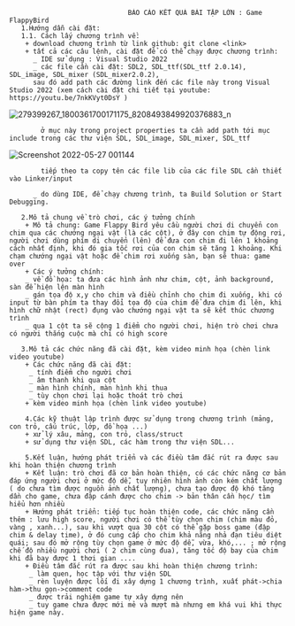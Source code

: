                                   BÁO CÁO KẾT QUẢ BÀI TẬP LỚN : Game FlappyBird
       1.Hướng dẫn cài đặt:
       1.1. Cách lấy chương trình về:
        + download chương trình từ link github: git clone <link>
        + tất cả các câu lệnh, cài đặt để có thể chạy được chương trình:
          _ IDE sử dụng : Visual Studio 2022
          _ các file cần cài đặt: SDL2, SDL_ttf(SDL_ttf 2.0.14), SDL_image, SDL_mixer (SDL_mixer2.0.2),
          sau đó add path các đường link đến các file này trong Visual Studio 2022 (xem cách cài đặt chi tiết tại youtube: https://youtu.be/7nkKVyt0DsY )
         
![279399267_1800361700171175_8208493849920376883_n](https://user-images.githubusercontent.com/100345221/170530825-80ea6150-3890-4fcc-9990-9afa3ea787aa.png)
            
            ở mục này trong project properties ta cần add path tới mục include trong các thư viện SDL, SDL_image, SDL_mixer, SDL_ttf
![Screenshot 2022-05-27 001144](https://user-images.githubusercontent.com/100345221/170539674-31914fe4-bf6c-4d19-9a44-8f6d726a1539.png)

            tiếp theo ta copy tên các file lib của các file SDL cần thiết vào Linker/input
            
          _ do dùng IDE, để chạy chương trình, ta Build Solution or Start Debugging.
          
       2.Mô tả chung về trò chơi, các ý tưởng chính
        + Mô tả chung: Game Flappy Bird yêu cầu người chơi di chuyển con chim qua các chướng ngại vật (là các cột), ở đây con chim tự động rơi, người chơi dùng phím di chuyển (lên) để đưa con chim đi lên 1 khoảng cách nhất định, khi đó gia tốc rơi của con chim sẽ tăng 1 khoảng. Khi chạm chướng ngại vật hoặc để chim rơi xuống sàn, bạn sẽ thua: game over
        + Các ý tưởng chính:
        _ về đồ họa: ta đưa các hình ảnh như chim, cột, ảnh background, sàn để hiện lện màn hình
        _ gán tọa độ x,y cho chim và điều chỉnh cho chim đi xuống, khi có input từ bàn phím ta thay đổi tọa độ của chim để đưa chim đi lên, khi hình chữ nhật (rect) đụng vào chướng ngại vật ta sẽ kết thúc chương trình
        _ qua 1 cột ta sẽ cộng 1 điểm cho người chơi, hiện trò chơi chưa có người thắng cuộc mà chỉ có high score
        
       3.Mô tả các chức năng đã cài đặt, kèm video minh họa (chèn link video youtube)
        + Các chức năng đã cài đặt:
         _ tính điểm cho người chơi
         _ âm thanh khi qua cột
         _ màn hình chính, màn hình khi thua
         _ tùy chọn chơi lại hoặc thoát trò chơi
        + kèm video minh họa (chèn link video youtube)
        
        4.Các kỹ thuật lập trình được sử dụng trong chương trình (mảng, con trỏ, cấu trúc, lớp, đồ họa ...)
        + xử lý xâu, mảng, con trỏ, class/struct
        + sử dụng thư viện SDL, các hàm trong thư viện SDL...
        
        5.Kết luận, hướng phát triển và các điều tâm đắc rút ra được sau khi hoàn thiện chương trình
        + Kết luận: trò chơi đã cơ bản hoàn thiện, có các chức năng cơ bản đáp ứng người chơi ở mức độ dễ, tuy nhiên hình ảnh còn kém chất lượng ( do chưa tìm được nguồn ảnh chất lượng), chưa tạo được độ khó tăng dần cho game, chưa đập cánh được cho chim -> bản thân cần học/ tìm hiểu hơn nhiều
        + Hướng phát triển: tiếp tục hoàn thiện code, các chức năng cần thêm : lưu high score, người chơi có thể tùy chọn chim (chim màu đỏ, vàng , xanh...), sau khi vượt qua 30 cột có thể gặp boss game (đập chim & delay time), ở đó cung cấp cho chim khả năng nhả đạn tiêu diệt quái; sau đó mở rộng tùy chọn game ở mức độ dễ, vừa, khó,... ; mở rộng chế độ nhiều người chơi ( 2 chim cùng đua), tăng tốc độ bay của chim khi đã bay được 1 thơi gian ....
        + Điều tâm đắc rút ra được sau khi hoàn thiện chương trình: 
         _ làm quen, học tập với thư viện SDL
         _ rèn luyện được lối đi xây dựng 1 chương trình, xuất phát->chia hàm->thu gọn->comment code
         _ được trải nghiệm game tự xây dựng nên
         _ tuy game chưa được mới mẻ và mượt mà nhưng em khá vui khi thực hiện game này.
        
